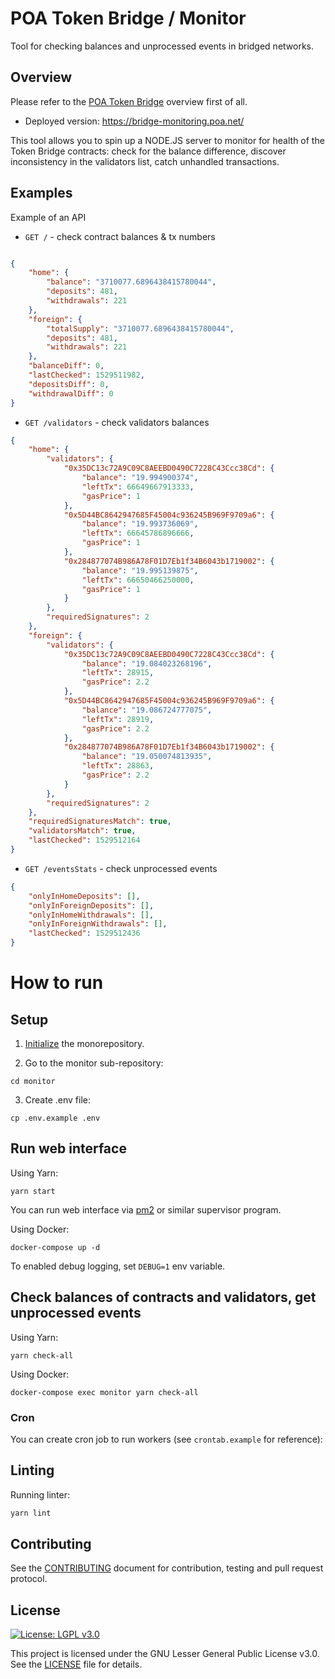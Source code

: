 # POA Token Bridge / Monitor
Tool for checking balances and unprocessed events in bridged networks.

## Overview
Please refer to the [POA Token Bridge](../README.md) overview first of all.

- Deployed version: https://bridge-monitoring.poa.net/

This tool allows you to spin up a NODE.JS server to monitor for health of the Token Bridge contracts: check for the balance difference, discover inconsistency in the validators list, catch unhandled transactions.

## Examples

Example of an API 

* `GET /` - check contract balances & tx numbers

```json

{
    "home": {
        "balance": "3710077.6896438415780044",
        "deposits": 481,
        "withdrawals": 221
    },
    "foreign": {
        "totalSupply": "3710077.6896438415780044",
        "deposits": 481,
        "withdrawals": 221
    },
    "balanceDiff": 0,
    "lastChecked": 1529511982,
    "depositsDiff": 0,
    "withdrawalDiff": 0
}
```

* `GET /validators` - check validators balances
```json
{
    "home": {
        "validators": {
            "0x35DC13c72A9C09C8AEEBD0490C7228C43Ccc38Cd": {
                "balance": "19.994900374",
                "leftTx": 66649667913333,
                "gasPrice": 1
            },
            "0x5D44BC8642947685F45004c936245B969F9709a6": {
                "balance": "19.993736069",
                "leftTx": 66645786896666,
                "gasPrice": 1
            },
            "0x284877074B986A78F01D7Eb1f34B6043b1719002": {
                "balance": "19.995139875",
                "leftTx": 66650466250000,
                "gasPrice": 1
            }
        },
        "requiredSignatures": 2
    },
    "foreign": {
        "validators": {
            "0x35DC13c72A9C09C8AEEBD0490C7228C43Ccc38Cd": {
                "balance": "19.084023268196",
                "leftTx": 28915,
                "gasPrice": 2.2
            },
            "0x5D44BC8642947685F45004c936245B969F9709a6": {
                "balance": "19.086724777075",
                "leftTx": 28919,
                "gasPrice": 2.2
            },
            "0x284877074B986A78F01D7Eb1f34B6043b1719002": {
                "balance": "19.050074813935",
                "leftTx": 28863,
                "gasPrice": 2.2
            }
        },
        "requiredSignatures": 2
    },
    "requiredSignaturesMatch": true,
    "validatorsMatch": true,
    "lastChecked": 1529512164
}
```

* `GET /eventsStats` - check unprocessed events
```json
{
    "onlyInHomeDeposits": [],
    "onlyInForeignDeposits": [],
    "onlyInHomeWithdrawals": [],
    "onlyInForeignWithdrawals": [],
    "lastChecked": 1529512436
}
```

# How to run

## Setup

1. [Initialize](../README.md#initializing-the-monorepository) the monorepository.

2. Go to the monitor sub-repository:
```
cd monitor
```

3. Create .env file:
```
cp .env.example .env
```

## Run web interface

Using Yarn:
```
yarn start
```

You can run web interface via [pm2](https://www.npmjs.com/package/pm2) or similar supervisor program.

Using Docker:
```
docker-compose up -d
```

To enabled debug logging, set `DEBUG=1` env variable.

## Check balances of contracts and validators, get unprocessed events

Using Yarn:
```
yarn check-all
```

Using Docker:
```
docker-compose exec monitor yarn check-all
```

### Cron

You can create cron job to run workers (see `crontab.example` for reference):

## Linting

Running linter:

```bash
yarn lint
```

## Contributing

See the [CONTRIBUTING](../CONTRIBUTING.md) document for contribution, testing and pull request protocol.

## License

[![License: LGPL v3.0](https://img.shields.io/badge/License-LGPL%20v3-blue.svg)](https://www.gnu.org/licenses/lgpl-3.0)

This project is licensed under the GNU Lesser General Public License v3.0. See the [LICENSE](../LICENSE) file for details.
